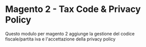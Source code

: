 # Magento 2 - Tax Code & Privacy Policy
Questo modulo per magento 2 aggiunge la gestione del codice fiscale/partita iva e l'accettazione della privacy policy
 
